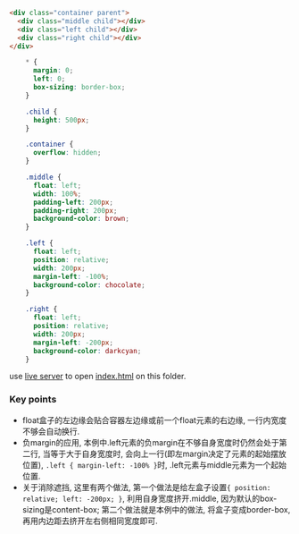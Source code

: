 ```html
<div class="container parent">
  <div class="middle child"></div>
  <div class="left child"></div>
  <div class="right child"></div>
</div>
```
```css
    * {
      margin: 0;
      left: 0;
      box-sizing: border-box;
    }

    .child {
      height: 500px;
    }

    .container {
      overflow: hidden;
    }

    .middle {
      float: left;
      width: 100%;
      padding-left: 200px;
      padding-right: 200px;
      background-color: brown;
    }

    .left {
      float: left;
      position: relative;
      width: 200px;
      margin-left: -100%;
      background-color: chocolate;
    }

    .right {
      float: left;
      position: relative;
      width: 200px;
      margin-left: -200px;
      background-color: darkcyan;
    }
```

use [live server](https://www.npmjs.com/package/live-server) to open [index.html](./index.html) on this folder.

### Key points
  - float盒子的左边缘会贴合容器左边缘或前一个float元素的右边缘, 一行内宽度不够会自动换行.
  - 负margin的应用, 本例中.left元素的负margin在不够自身宽度时仍然会处于第二行, 当等于大于自身宽度时, 会向上一行(即左margin决定了元素的起始摆放位置), `.left { margin-left: -100% }`时, .left元素与middle元素为一个起始位置.
  - 关于消除遮挡, 这里有两个做法, 第一个做法是给左盒子设置`{ position: relative; left: -200px; }`, 利用自身宽度挤开.middle, 因为默认的box-sizing是content-box; 第二个做法就是本例中的做法, 将盒子变成border-box, 再用内边距去挤开左右侧相同宽度即可.
